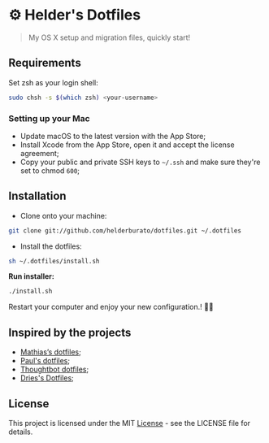 # ⚙️ Helder's Dotfiles

> My OS X setup and migration files, quickly start!

## Requirements

Set zsh as your login shell:

```bash
sudo chsh -s $(which zsh) <your-username>
```

### Setting up your Mac

- Update macOS to the latest version with the App Store;
- Install Xcode from the App Store, open it and accept the license agreement;
- Copy your public and private SSH keys to `~/.ssh` and make sure they're set to chmod `600`;

## Installation

- Clone onto your machine:

```bash
git clone git://github.com/helderburato/dotfiles.git ~/.dotfiles
```

- Install the dotfiles:

```bash
sh ~/.dotfiles/install.sh
```

**Run installer:**

```bash
./install.sh
```

Restart your computer and enjoy your new configuration.! ✌🏻

## Inspired by the projects

- [Mathias’s dotfiles](https://github.com/mathiasbynens/dotfiles);
- [Paul's dotfiles](https://github.com/paulirish/dotfiles);
- [Thoughtbot dotfiles](https://github.com/thoughtbot/dotfiles);
- [Dries's Dotfiles](https://github.com/driesvints/dotfiles);

## License

This project is licensed under the MIT [License](LICENSE) - see the LICENSE file for details.

